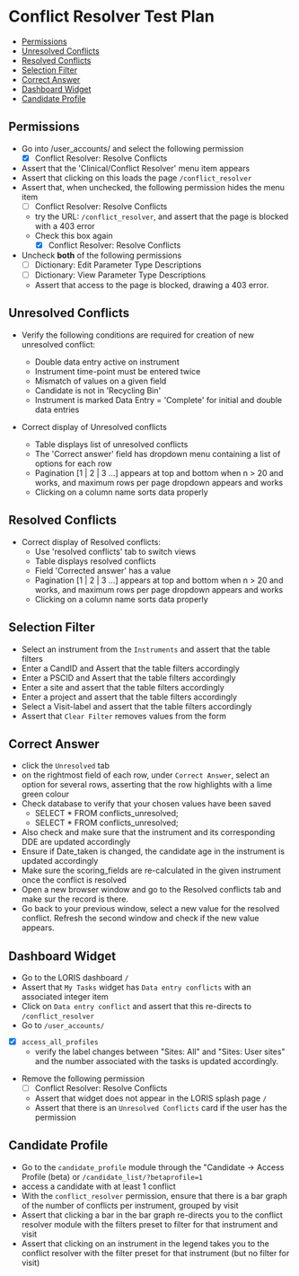 # Conflict Resolver Test Plan

- [Permissions](#permissions)
- [Unresolved Conflicts](#unresolved-conflicts)
- [Resolved Conflicts](#resolved-conflicts)
- [Selection Filter](#selection-filter)
- [Correct Answer](#correct-answer)
- [Dashboard Widget](#dashboard-widget)
- [Candidate Profile](#candidate-profile)

## Permissions

- Go into /user_accounts/ and select the following permission
  - [x] Conflict Resolver: Resolve Conflicts
- Assert that the 'Clinical/Conflict Resolver' menu item appears
- Assert that clicking on this loads the page `/conflict_resolver`
- Assert that, when unchecked, the following permission hides the menu item
  - [ ] Conflict Resolver: Resolve Conflicts
  - try the URL: `/conflict_resolver`, and assert that the page is blocked with a 403 error
  - Check this box again
    - [x] Conflict Resolver: Resolve Conflicts
- Uncheck **both** of the following permissions
  - [ ] Dictionary: Edit Parameter Type Descriptions
  - [ ] Dictionary: View Parameter Type Descriptions
  - Assert that access to the page is blocked, drawing a 403 error.

## Unresolved Conflicts

- Verify the following conditions are required for creation of new unresolved conflict:
  - Double data entry active on instrument
  - Instrument time-point must be entered twice
  - Mismatch of values on a given field
  - Candidate is not in 'Recycling Bin'
  - Instrument is marked Data Entry = 'Complete' for initial and double data entries

- Correct display of Unresolved conflicts
  - Table displays list of unresolved conflicts
  - The 'Correct answer' field has dropdown menu containing a list of options for each row
  - Pagination [1 | 2 | 3 ...] appears at top and bottom when n > 20 and works, and maximum rows per page dropdown appears and works
  - Clicking on a column name sorts data properly

## Resolved Conflicts

- Correct display of Resolved conflicts:
  - Use 'resolved conflicts' tab to switch views
  - Table displays resolved conflicts
  - Field 'Corrected answer' has a value
  - Pagination [1 | 2 | 3 ...] appears at top and bottom when n > 20 and works, and maximum rows per page dropdown appears and works
  - Clicking on a column name sorts data properly

## Selection Filter

- Select an instrument from the `Instruments` and assert that the table filters
- Enter a CandID and Assert that the table filters accordingly
- Enter a PSCID and Assert that the table filters accordingly
- Enter a site and assert that the table filters accordingly
- Enter a project and assert that the table filters accordingly
- Select a Visit-label and assert that the table filters accordingly
- Assert that `Clear Filter` removes values from the form

## Correct Answer

- click the `Unresolved` tab
- on the rightmost field of each row, under `Correct Answer`, select an option for several rows, asserting that the row highlights with a lime green colour
- Check database to verify that your chosen values have been saved
  - SELECT * FROM conflicts_unresolved;
  - SELECT * FROM conflicts_unresolved;
- Also check and make sure that the instrument and its corresponding DDE are updated accordingly
- Ensure if Date_taken is changed, the candidate age in the instrument is updated accordingly
- Make sure the scoring_fields are re-calculated in the given instrument once the conflict is resolved
- Open a new browser window and go to the Resolved conflicts tab and make sur the record is there.
- Go back to your previous window, select a new value for the resolved conflict. Refresh the second window and check if the new value appears. 

## Dashboard Widget

- Go to the LORIS dashboard `/` 
- Assert that `My Tasks` widget has `Data entry conflicts` with an associated integer
   item
- Click on `Data entry conflict` and assert that this re-directs to `/conflict_resolver`
- Go to `/user_accounts/`
- [x] `access_all_profiles`
  - verify the label changes between "Sites: All"
   and "Sites: User sites" and the number associated with the tasks is updated accordingly.
- Remove the following permission
  - [ ] Conflict Resolver: Resolve Conflicts
  - Assert that widget does not appear in the LORIS splash page `/`
  - Assert that there is an `Unresolved Conflicts` card if the user has the
  permission

## Candidate Profile

- Go to the `candidate_profile` module through the "Candidate -> Access Profile (beta) or `/candidate_list/?betaprofile=1`
- access a candidate with at least 1 conflict
- With the `conflict_resolver` permission, ensure that there is a bar graph of the number
of conflicts per instrument, grouped by visit
- Assert that clicking a bar in the bar graph re-directs you to the conflict resolver module
with the filters preset to filter for that instrument and visit
- Assert that clicking on an instrument in the legend takes you to the conflict resolver
with the filter preset for that instrument (but no filter for visit)